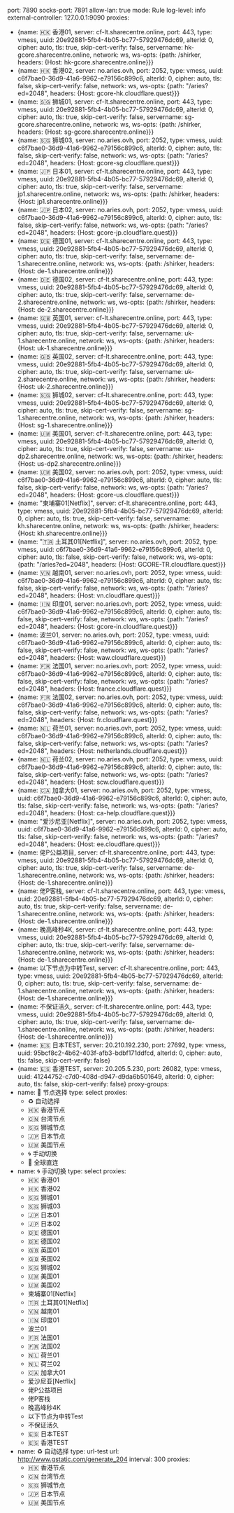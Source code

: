 port: 7890
socks-port: 7891
allow-lan: true
mode: Rule
log-level: info
external-controller: 127.0.0.1:9090
proxies:
  - {name: 🇭🇰 香港01, server: cf-lt.sharecentre.online, port: 443, type: vmess, uuid: 20e92881-5fb4-4b05-bc77-57929476dc69, alterId: 0, cipher: auto, tls: true, skip-cert-verify: false, servername: hk-gcore.sharecentre.online, network: ws, ws-opts: {path: /shirker, headers: {Host: hk-gcore.sharecentre.online}}}
  - {name: 🇭🇰 香港02, server: no.aries.ovh, port: 2052, type: vmess, uuid: c6f7bae0-36d9-41a6-9962-e79156c899c6, alterId: 0, cipher: auto, tls: false, skip-cert-verify: false, network: ws, ws-opts: {path: "/aries?ed=2048", headers: {Host: gcore-hk.cloudflare.quest}}}
  - {name: 🇸🇬 狮城01, server: cf-lt.sharecentre.online, port: 443, type: vmess, uuid: 20e92881-5fb4-4b05-bc77-57929476dc69, alterId: 0, cipher: auto, tls: true, skip-cert-verify: false, servername: sg-gcore.sharecentre.online, network: ws, ws-opts: {path: /shirker, headers: {Host: sg-gcore.sharecentre.online}}}
  - {name: 🇸🇬 狮城03, server: no.aries.ovh, port: 2052, type: vmess, uuid: c6f7bae0-36d9-41a6-9962-e79156c899c6, alterId: 0, cipher: auto, tls: false, skip-cert-verify: false, network: ws, ws-opts: {path: "/aries?ed=2048", headers: {Host: gcore-sg.cloudflare.quest}}}
  - {name: 🇯🇵 日本01, server: cf-lt.sharecentre.online, port: 443, type: vmess, uuid: 20e92881-5fb4-4b05-bc77-57929476dc69, alterId: 0, cipher: auto, tls: true, skip-cert-verify: false, servername: jp1.sharecentre.online, network: ws, ws-opts: {path: /shirker, headers: {Host: jp1.sharecentre.online}}}
  - {name: 🇯🇵 日本02, server: no.aries.ovh, port: 2052, type: vmess, uuid: c6f7bae0-36d9-41a6-9962-e79156c899c6, alterId: 0, cipher: auto, tls: false, skip-cert-verify: false, network: ws, ws-opts: {path: "/aries?ed=2048", headers: {Host: gcore-jp.cloudflare.quest}}}
  - {name: 🇩🇪 德国01, server: cf-lt.sharecentre.online, port: 443, type: vmess, uuid: 20e92881-5fb4-4b05-bc77-57929476dc69, alterId: 0, cipher: auto, tls: true, skip-cert-verify: false, servername: de-1.sharecentre.online, network: ws, ws-opts: {path: /shirker, headers: {Host: de-1.sharecentre.online}}}
  - {name: 🇩🇪 德国02, server: cf-lt.sharecentre.online, port: 443, type: vmess, uuid: 20e92881-5fb4-4b05-bc77-57929476dc69, alterId: 0, cipher: auto, tls: true, skip-cert-verify: false, servername: de-2.sharecentre.online, network: ws, ws-opts: {path: /shirker, headers: {Host: de-2.sharecentre.online}}}
  - {name: 🇬🇧 英国01, server: cf-lt.sharecentre.online, port: 443, type: vmess, uuid: 20e92881-5fb4-4b05-bc77-57929476dc69, alterId: 0, cipher: auto, tls: true, skip-cert-verify: false, servername: uk-1.sharecentre.online, network: ws, ws-opts: {path: /shirker, headers: {Host: uk-1.sharecentre.online}}}
  - {name: 🇬🇧 英国02, server: cf-lt.sharecentre.online, port: 443, type: vmess, uuid: 20e92881-5fb4-4b05-bc77-57929476dc69, alterId: 0, cipher: auto, tls: true, skip-cert-verify: false, servername: uk-2.sharecentre.online, network: ws, ws-opts: {path: /shirker, headers: {Host: uk-2.sharecentre.online}}}
  - {name: 🇸🇬 狮城02, server: cf-lt.sharecentre.online, port: 443, type: vmess, uuid: 20e92881-5fb4-4b05-bc77-57929476dc69, alterId: 0, cipher: auto, tls: true, skip-cert-verify: false, servername: sg-1.sharecentre.online, network: ws, ws-opts: {path: /shirker, headers: {Host: sg-1.sharecentre.online}}}
  - {name: 🇺🇲 美国01, server: cf-lt.sharecentre.online, port: 443, type: vmess, uuid: 20e92881-5fb4-4b05-bc77-57929476dc69, alterId: 0, cipher: auto, tls: true, skip-cert-verify: false, servername: us-dp2.sharecentre.online, network: ws, ws-opts: {path: /shirker, headers: {Host: us-dp2.sharecentre.online}}}
  - {name: 🇺🇲 美国02, server: no.aries.ovh, port: 2052, type: vmess, uuid: c6f7bae0-36d9-41a6-9962-e79156c899c6, alterId: 0, cipher: auto, tls: false, skip-cert-verify: false, network: ws, ws-opts: {path: "/aries?ed=2048", headers: {Host: gcore-us.cloudflare.quest}}}
  - {name: "柬埔寨01[Netflix]", server: cf-lt.sharecentre.online, port: 443, type: vmess, uuid: 20e92881-5fb4-4b05-bc77-57929476dc69, alterId: 0, cipher: auto, tls: true, skip-cert-verify: false, servername: kh.sharecentre.online, network: ws, ws-opts: {path: /shirker, headers: {Host: kh.sharecentre.online}}}
  - {name: "🇹🇷 土耳其01[Netflix]", server: no.aries.ovh, port: 2052, type: vmess, uuid: c6f7bae0-36d9-41a6-9962-e79156c899c6, alterId: 0, cipher: auto, tls: false, skip-cert-verify: false, network: ws, ws-opts: {path: "/aries?ed=2048", headers: {Host: GCORE-TR.cloudflare.quest}}}
  - {name: 🇻🇳 越南01, server: no.aries.ovh, port: 2052, type: vmess, uuid: c6f7bae0-36d9-41a6-9962-e79156c899c6, alterId: 0, cipher: auto, tls: false, skip-cert-verify: false, network: ws, ws-opts: {path: "/aries?ed=2048", headers: {Host: vn.cloudflare.quest}}}
  - {name: 🇮🇳 印度01, server: no.aries.ovh, port: 2052, type: vmess, uuid: c6f7bae0-36d9-41a6-9962-e79156c899c6, alterId: 0, cipher: auto, tls: false, skip-cert-verify: false, network: ws, ws-opts: {path: "/aries?ed=2048", headers: {Host: gcore-in.cloudflare.quest}}}
  - {name: 波兰01, server: no.aries.ovh, port: 2052, type: vmess, uuid: c6f7bae0-36d9-41a6-9962-e79156c899c6, alterId: 0, cipher: auto, tls: false, skip-cert-verify: false, network: ws, ws-opts: {path: "/aries?ed=2048", headers: {Host: waw.cloudflare.quest}}}
  - {name: 🇫🇷 法国01, server: no.aries.ovh, port: 2052, type: vmess, uuid: c6f7bae0-36d9-41a6-9962-e79156c899c6, alterId: 0, cipher: auto, tls: false, skip-cert-verify: false, network: ws, ws-opts: {path: "/aries?ed=2048", headers: {Host: france.cloudflare.quest}}}
  - {name: 🇫🇷 法国02, server: no.aries.ovh, port: 2052, type: vmess, uuid: c6f7bae0-36d9-41a6-9962-e79156c899c6, alterId: 0, cipher: auto, tls: false, skip-cert-verify: false, network: ws, ws-opts: {path: "/aries?ed=2048", headers: {Host: fr.cloudflare.quest}}}
  - {name: 🇳🇱 荷兰01, server: no.aries.ovh, port: 2052, type: vmess, uuid: c6f7bae0-36d9-41a6-9962-e79156c899c6, alterId: 0, cipher: auto, tls: false, skip-cert-verify: false, network: ws, ws-opts: {path: "/aries?ed=2048", headers: {Host: netherlands.cloudflare.quest}}}
  - {name: 🇳🇱 荷兰02, server: no.aries.ovh, port: 2052, type: vmess, uuid: c6f7bae0-36d9-41a6-9962-e79156c899c6, alterId: 0, cipher: auto, tls: false, skip-cert-verify: false, network: ws, ws-opts: {path: "/aries?ed=2048", headers: {Host: scw.cloudflare.quest}}}
  - {name: 🇨🇦 加拿大01, server: no.aries.ovh, port: 2052, type: vmess, uuid: c6f7bae0-36d9-41a6-9962-e79156c899c6, alterId: 0, cipher: auto, tls: false, skip-cert-verify: false, network: ws, ws-opts: {path: "/aries?ed=2048", headers: {Host: ca-help.cloudflare.quest}}}
  - {name: "爱沙尼亚[Netflix]", server: no.aries.ovh, port: 2052, type: vmess, uuid: c6f7bae0-36d9-41a6-9962-e79156c899c6, alterId: 0, cipher: auto, tls: false, skip-cert-verify: false, network: ws, ws-opts: {path: "/aries?ed=2048", headers: {Host: ee.cloudflare.quest}}}
  - {name: 佬P公益项目, server: cf-lt.sharecentre.online, port: 443, type: vmess, uuid: 20e92881-5fb4-4b05-bc77-57929476dc69, alterId: 0, cipher: auto, tls: true, skip-cert-verify: false, servername: de-1.sharecentre.online, network: ws, ws-opts: {path: /shirker, headers: {Host: de-1.sharecentre.online}}}
  - {name: 佬P客栈, server: cf-lt.sharecentre.online, port: 443, type: vmess, uuid: 20e92881-5fb4-4b05-bc77-57929476dc69, alterId: 0, cipher: auto, tls: true, skip-cert-verify: false, servername: de-1.sharecentre.online, network: ws, ws-opts: {path: /shirker, headers: {Host: de-1.sharecentre.online}}}
  - {name: 晚高峰秒4K, server: cf-lt.sharecentre.online, port: 443, type: vmess, uuid: 20e92881-5fb4-4b05-bc77-57929476dc69, alterId: 0, cipher: auto, tls: true, skip-cert-verify: false, servername: de-1.sharecentre.online, network: ws, ws-opts: {path: /shirker, headers: {Host: de-1.sharecentre.online}}}
  - {name: 以下节点为中转Test, server: cf-lt.sharecentre.online, port: 443, type: vmess, uuid: 20e92881-5fb4-4b05-bc77-57929476dc69, alterId: 0, cipher: auto, tls: true, skip-cert-verify: false, servername: de-1.sharecentre.online, network: ws, ws-opts: {path: /shirker, headers: {Host: de-1.sharecentre.online}}}
  - {name: 不保证活久, server: cf-lt.sharecentre.online, port: 443, type: vmess, uuid: 20e92881-5fb4-4b05-bc77-57929476dc69, alterId: 0, cipher: auto, tls: true, skip-cert-verify: false, servername: de-1.sharecentre.online, network: ws, ws-opts: {path: /shirker, headers: {Host: de-1.sharecentre.online}}}
  - {name: 🇪🇸 日本TEST, server: 20.210.192.230, port: 27692, type: vmess, uuid: 95bcf8c2-4b62-403f-afb3-bdbf171ddfcd, alterId: 0, cipher: auto, tls: false, skip-cert-verify: false}
  - {name: 🇪🇸 香港TEST, server: 20.205.5.230, port: 26082, type: vmess, uuid: 41244752-c7d0-408d-d947-d9da6b501649, alterId: 0, cipher: auto, tls: false, skip-cert-verify: false}
proxy-groups:
  - name: 🚀 节点选择
    type: select
    proxies:
      - ♻️ 自动选择
      - 🇭🇰 香港节点
      - 🇨🇳 台湾节点
      - 🇸🇬 狮城节点
      - 🇯🇵 日本节点
      - 🇺🇲 美国节点
      - 🌀 手动切换
      - 🎯 全球直连
  - name: 🌀 手动切换
    type: select
    proxies:
      - 🇭🇰 香港01
      - 🇭🇰 香港02
      - 🇸🇬 狮城01
      - 🇸🇬 狮城03
      - 🇯🇵 日本01
      - 🇯🇵 日本02
      - 🇩🇪 德国01
      - 🇩🇪 德国02
      - 🇬🇧 英国01
      - 🇬🇧 英国02
      - 🇸🇬 狮城02
      - 🇺🇲 美国01
      - 🇺🇲 美国02
      - 柬埔寨01[Netflix]
      - 🇹🇷 土耳其01[Netflix]
      - 🇻🇳 越南01
      - 🇮🇳 印度01
      - 波兰01
      - 🇫🇷 法国01
      - 🇫🇷 法国02
      - 🇳🇱 荷兰01
      - 🇳🇱 荷兰02
      - 🇨🇦 加拿大01
      - 爱沙尼亚[Netflix]
      - 佬P公益项目
      - 佬P客栈
      - 晚高峰秒4K
      - 以下节点为中转Test
      - 不保证活久
      - 🇪🇸 日本TEST
      - 🇪🇸 香港TEST
  - name: ♻️ 自动选择
    type: url-test
    url: http://www.gstatic.com/generate_204
    interval: 300
    proxies:
      - 🇭🇰 香港节点
      - 🇨🇳 台湾节点
      - 🇸🇬 狮城节点
      - 🇯🇵 日本节点
      - 🇺🇲 美国节点
 

